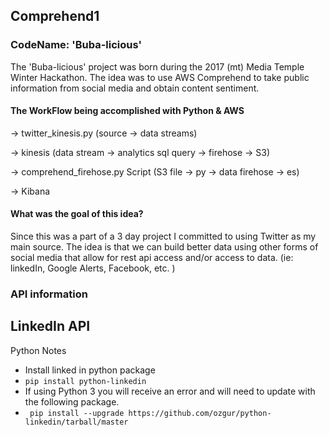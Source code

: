 ## Comprehend1
### CodeName: 'Buba-licious'
The 'Buba-licious' project was born during the 2017 (mt) Media Temple Winter Hackathon. The idea was to use AWS Comprehend to take public information from social media and obtain content sentiment.

#### The WorkFlow being accomplished with Python & AWS

→  twitter_kinesis.py  (source → data streams)

→  kinesis (data stream → analytics sql query →  firehose → S3)

→  comprehend_firehose.py Script (S3 file → py → data firehose → es)

→  Kibana


#### What was the goal of this idea?
Since this was a part of a 3 day project I committed to using Twitter as my main source. The idea is that we can build better data using other forms of social media that allow for rest api access and/or access to data. (ie: linkedIn, Google Alerts, Facebook, etc. )


### API information

## LinkedIn API
Python Notes
- Install linked in python package
- `pip install python-linkedin`
- If using Python 3 you will receive an error and will need to update with the following package.
- ` pip install --upgrade https://github.com/ozgur/python-linkedin/tarball/master`
